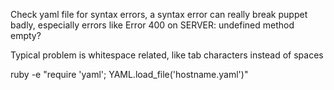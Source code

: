 Check yaml file for syntax errors, a syntax error can really break puppet badly, especially errors like
Error 400 on SERVER: undefined method empty? 

Typical problem is whitespace related, like tab characters instead of spaces

ruby -e "require 'yaml'; YAML.load_file('hostname.yaml')"
